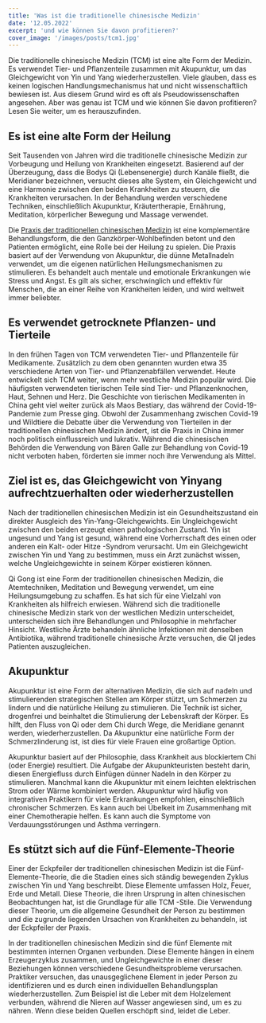 ```yaml
---
title: 'Was ist die traditionelle chinesische Medizin'
date: '12.05.2022'
excerpt: 'und wie können Sie davon profitieren?'
cover_image: '/images/posts/tcm1.jpg'
---
```


Die traditionelle chinesische Medizin (TCM) ist eine alte Form der Medizin. Es verwendet Tier- und Pflanzenteile zusammen mit Akupunktur, um das Gleichgewicht von Yin und Yang wiederherzustellen. Viele glauben, dass es keinen logischen Handlungsmechanismus hat und nicht wissenschaftlich bewiesen ist. Aus diesem Grund wird es oft als Pseudowissenschaften angesehen. Aber was genau ist TCM und wie können Sie davon profitieren? Lesen Sie weiter, um es herauszufinden.

## Es ist eine alte Form der Heilung
Seit Tausenden von Jahren wird die traditionelle chinesische Medizin zur Vorbeugung und Heilung von Krankheiten eingesetzt. Basierend auf der Überzeugung, dass die Bodys Qi (Lebensenergie) durch Kanäle fließt, die Meridianer bezeichnen, versucht dieses alte System, ein Gleichgewicht und eine Harmonie zwischen den beiden Krankheiten zu steuern, die Krankheiten verursachen. In der Behandlung werden verschiedene Techniken, einschließlich Akupunktur, Kräutertherapie, Ernährung, Meditation, körperlicher Bewegung und Massage verwendet.

Die [Praxis der traditionellen chinesischen Medizin](https://www.hummelsberger.net/behandlung/chinesische-medizin-muenchen/) ist eine komplementäre Behandlungsform, die den Ganzkörper-Wohlbefinden betont und den Patienten ermöglicht, eine Rolle bei der Heilung zu spielen. Die Praxis basiert auf der Verwendung von Akupunktur, die dünne Metallnadeln verwendet, um die eigenen natürlichen Heilungsmechanismen zu stimulieren. Es behandelt auch mentale und emotionale Erkrankungen wie Stress und Angst. Es gilt als sicher, erschwinglich und effektiv für Menschen, die an einer Reihe von Krankheiten leiden, und wird weltweit immer beliebter.

## Es verwendet getrocknete Pflanzen- und Tierteile
In den frühen Tagen von TCM verwendeten Tier- und Pflanzenteile für Medikamente. Zusätzlich zu dem oben genannten wurden etwa 35 verschiedene Arten von Tier- und Pflanzenabfällen verwendet. Heute entwickelt sich TCM weiter, wenn mehr westliche Medizin populär wird. Die häufigsten verwendeten tierischen Teile sind Tier- und Pflanzenknochen, Haut, Sehnen und Herz. Die Geschichte von tierischen Medikamenten in China geht viel weiter zurück als Maos Bestiary, das während der Covid-19-Pandemie zum Presse ging. Obwohl der Zusammenhang zwischen Covid-19 und Wildtiere die Debatte über die Verwendung von Tierteilen in der traditionellen chinesischen Medizin ändert, ist die Praxis in China immer noch politisch einflussreich und lukrativ. Während die chinesischen Behörden die Verwendung von Bären Galle zur Behandlung von Covid-19 nicht verboten haben, förderten sie immer noch ihre Verwendung als Mittel.

## Ziel ist es, das Gleichgewicht von Yinyang aufrechtzuerhalten oder wiederherzustellen
Nach der traditionellen chinesischen Medizin ist ein Gesundheitszustand ein direkter Ausgleich des Yin-Yang-Gleichgewichts. Ein Ungleichgewicht zwischen den beiden erzeugt einen pathologischen Zustand. Yin ist ungesund und Yang ist gesund, während eine Vorherrschaft des einen oder anderen ein Kalt- oder Hitze -Syndrom verursacht. Um ein Gleichgewicht zwischen Yin und Yang zu bestimmen, muss ein Arzt zunächst wissen, welche Ungleichgewichte in seinem Körper existieren können.

Qi Gong ist eine Form der traditionellen chinesischen Medizin, die Atemtechniken, Meditation und Bewegung verwendet, um eine Heilungsumgebung zu schaffen. Es hat sich für eine Vielzahl von Krankheiten als hilfreich erwiesen. Während sich die traditionelle chinesische Medizin stark von der westlichen Medizin unterscheidet, unterscheiden sich ihre Behandlungen und Philosophie in mehrfacher Hinsicht. Westliche Ärzte behandeln ähnliche Infektionen mit denselben Antibiotika, während traditionelle chinesische Ärzte versuchen, die QI jedes Patienten auszugleichen.

## Akupunktur
Akupunktur ist eine Form der alternativen Medizin, die sich auf nadeln und stimulierenden strategischen Stellen am Körper stützt, um Schmerzen zu lindern und die natürliche Heilung zu stimulieren. Die Technik ist sicher, drogenfrei und beinhaltet die Stimulierung der Lebenskraft der Körper. Es hilft, den Fluss von Qi oder dem Chi durch Wege, die Meridiane genannt werden, wiederherzustellen. Da Akupunktur eine natürliche Form der Schmerzlinderung ist, ist dies für viele Frauen eine großartige Option.

Akupunktur basiert auf der Philosophie, dass Krankheit aus blockiertem Chi (oder Energie) resultiert. Die Aufgabe der Akupunkteuristen besteht darin, diesen Energiefluss durch Einfügen dünner Nadeln in den Körper zu stimulieren. Manchmal kann die Akupunktur mit einem leichten elektrischen Strom oder Wärme kombiniert werden. Akupunktur wird häufig von integrativen Praktikern für viele Erkrankungen empfohlen, einschließlich chronischer Schmerzen. Es kann auch bei Übelkeit im Zusammenhang mit einer Chemotherapie helfen. Es kann auch die Symptome von Verdauungsstörungen und Asthma verringern.

## Es stützt sich auf die Fünf-Elemente-Theorie
Einer der Eckpfeiler der traditionellen chinesischen Medizin ist die Fünf-Elemente-Theorie, die die Stadien eines sich ständig bewegenden Zyklus zwischen Yin und Yang beschreibt. Diese Elemente umfassen Holz, Feuer, Erde und Metall. Diese Theorie, die ihren Ursprung in alten chinesischen Beobachtungen hat, ist die Grundlage für alle TCM -Stile. Die Verwendung dieser Theorie, um die allgemeine Gesundheit der Person zu bestimmen und die zugrunde liegenden Ursachen von Krankheiten zu behandeln, ist der Eckpfeiler der Praxis.

In der traditionellen chinesischen Medizin sind die fünf Elemente mit bestimmten internen Organen verbunden. Diese Elemente hängen in einem Erzeugerzyklus zusammen, und Ungleichgewichte in einer dieser Beziehungen können verschiedene Gesundheitsprobleme verursachen. Praktiker versuchen, das unausgeglichene Element in jeder Person zu identifizieren und es durch einen individuellen Behandlungsplan wiederherzustellen. Zum Beispiel ist die Leber mit dem Holzelement verbunden, während die Nieren auf Wasser angewiesen sind, um es zu nähren. Wenn diese beiden Quellen erschöpft sind, leidet die Leber.
